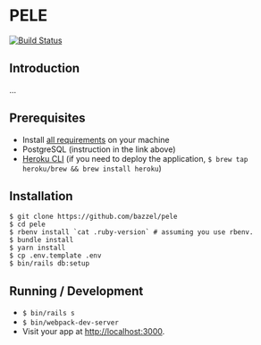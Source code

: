 # PELE

[![Build Status](https://travis-ci.org/bazzel/pele.svg?branch=develop)](https://travis-ci.org/bazzel/pele)

## Introduction

...

## Prerequisites

- Install [all requirements](https://gorails.com/setup/osx/10.15-catalina) on your machine
- PostgreSQL (instruction in the link above)
- [Heroku CLI](https://devcenter.heroku.com/articles/heroku-cli) (if you need to deploy the application, `$ brew tap heroku/brew && brew install heroku`)

## Installation

```
$ git clone https://github.com/bazzel/pele
$ cd pele
$ rbenv install `cat .ruby-version` # assuming you use rbenv.
$ bundle install
$ yarn install
$ cp .env.template .env
$ bin/rails db:setup
```

## Running / Development

- `$ bin/rails s`
- `$ bin/webpack-dev-server`
- Visit your app at [http://localhost:3000](http://localhost:3000).

